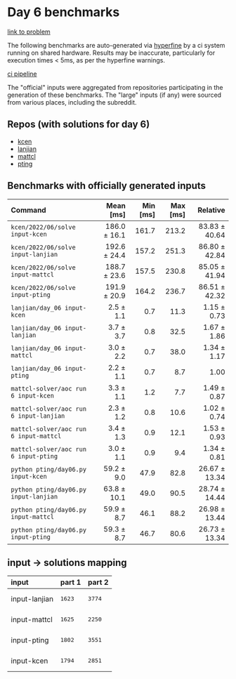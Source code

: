 # Day 6 benchmarks

[link to problem](http://adventofcode.com/2022/day/6)

The following benchmarks are auto-generated via [hyperfine](https://github.com/sharkdp/hyperfine) by a ci system running on shared hardware. Results may be inaccurate, particularly for execution times < 5ms, as per the hyperfine warnings.

[ci pipeline](http://ci.papercode.net:8080/teams/aoc2022/pipelines/aoc-compare-2022)

The "official" inputs were aggregated from repositories participating in the generation of these benchmarks. The "large" inputs (if any) were sourced from various places, including the subreddit.

## Repos (with solutions for day 6)


- [kcen](https://github.com/kcen/AdventOfCode)
- [lanjian](https://github.com/LanJian/aoc-2022)
- [mattcl](https://github.com/mattcl/aoc2022)
- [pting](https://github.com/pting/aoc2022)

## Benchmarks with officially generated inputs
| Command | Mean [ms] | Min [ms] | Max [ms] | Relative |
|:---|---:|---:|---:|---:|
| `kcen/2022/06/solve input-kcen` | 186.0 ± 16.1 | 161.7 | 213.2 | 83.83 ± 40.64 |
| `kcen/2022/06/solve input-lanjian` | 192.6 ± 24.4 | 157.2 | 251.3 | 86.80 ± 42.84 |
| `kcen/2022/06/solve input-mattcl` | 188.7 ± 23.6 | 157.5 | 230.8 | 85.05 ± 41.94 |
| `kcen/2022/06/solve input-pting` | 191.9 ± 20.9 | 164.2 | 236.7 | 86.51 ± 42.32 |
| `lanjian/day_06 input-kcen` | 2.5 ± 1.1 | 0.7 | 11.3 | 1.15 ± 0.73 |
| `lanjian/day_06 input-lanjian` | 3.7 ± 3.7 | 0.8 | 32.5 | 1.67 ± 1.86 |
| `lanjian/day_06 input-mattcl` | 3.0 ± 2.2 | 0.7 | 38.0 | 1.34 ± 1.17 |
| `lanjian/day_06 input-pting` | 2.2 ± 1.1 | 0.7 | 8.7 | 1.00 |
| `mattcl-solver/aoc run 6 input-kcen` | 3.3 ± 1.1 | 1.2 | 7.7 | 1.49 ± 0.87 |
| `mattcl-solver/aoc run 6 input-lanjian` | 2.3 ± 1.2 | 0.8 | 10.6 | 1.02 ± 0.74 |
| `mattcl-solver/aoc run 6 input-mattcl` | 3.4 ± 1.3 | 0.9 | 12.1 | 1.53 ± 0.93 |
| `mattcl-solver/aoc run 6 input-pting` | 3.0 ± 1.1 | 0.9 | 9.4 | 1.34 ± 0.81 |
| `python pting/day06.py input-kcen` | 59.2 ± 9.0 | 47.9 | 82.8 | 26.67 ± 13.34 |
| `python pting/day06.py input-lanjian` | 63.8 ± 10.1 | 49.0 | 90.5 | 28.74 ± 14.44 |
| `python pting/day06.py input-mattcl` | 59.9 ± 8.7 | 46.1 | 88.2 | 26.98 ± 13.44 |
| `python pting/day06.py input-pting` | 59.3 ± 8.7 | 46.7 | 80.6 | 26.73 ± 13.34 |

## input -> solutions mapping
|input|part 1|part 2|
|:---|:---|:---|
|input-lanjian|<pre>1623</pre>|<pre>3774</pre>|
|input-mattcl|<pre>1625</pre>|<pre>2250</pre>|
|input-pting|<pre>1802</pre>|<pre>3551</pre>|
|input-kcen|<pre>1794</pre>|<pre>2851</pre>|
